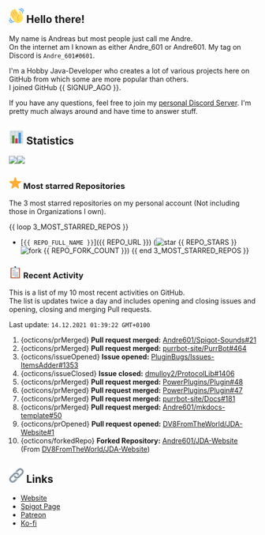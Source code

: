 <!-- Links -->
[purr]: https://purrbot.site
[discord]: https://discord.gg/6dazXp6
[website]: https://andre601.ch
[spigot]: https://www.spigotmc.org/resources/authors/56829/
[patreon]: https://patreon.com/andre_601
[ko-fi]: https://ko-fi.com/andre_601

<!-- SVGs -->
[star]: https://cdn.jsdelivr.net/gh/Readme-Workflows/Readme-Icons@main/icons/octicons/StarredRepository.svg
[fork]: https://cdn.jsdelivr.net/gh/Readme-Workflows/Readme-Icons@main/icons/octicons/ForkedRepository.svg

## <img alt="emoji" src="https://raw.githubusercontent.com/twitter/twemoji/master/assets/svg/1f44b.svg" height="30em"> Hello there!
My name is Andreas but most people just call me Andre.  
On the internet am I known as either Andre_601 or Andre601. My tag on Discord is `Andre_601#0601`.

I'm a Hobby Java-Developer who creates a lot of various projects here on GitHub from which some are more popular than others.  
I joined GitHub {{ SIGNUP_AGO }}.

If you have any questions, feel free to join my [personal Discord Server][discord]. I'm pretty much always around and have time to answer stuff.

## <img alt="emoji" src="https://raw.githubusercontent.com/twitter/twemoji/master/assets/svg/1f4ca.svg" height="30em"> Statistics
<img height="195px" src="https://github-readme-stats.vercel.app/api?username=Andre601&show_icons=true&hide_rank=true&title_color=3498db&bg_color=ffffff00&text_color=718096&disable_animations=true"><img height="195px" src="https://github-readme-stats.vercel.app/api/top-langs?username=Andre601&layout=compact&title_color=3498db&bg_color=ffffff00&text_color=718096">

### <img alt="emoji" src="https://raw.githubusercontent.com/twitter/twemoji/master/assets/svg/2b50.svg" height="25em"> Most starred Repositories
The 3 most starred repositories on my personal account (Not including those in Organizations I own).

{{ loop 3_MOST_STARRED_REPOS }}
- [`{{ REPO_FULL_NAME }}`]({{ REPO_URL }}) (![star] {{ REPO_STARS }} ![fork] {{ REPO_FORK_COUNT }})
{{ end 3_MOST_STARRED_REPOS }}

### <img alt="emoji" src="https://raw.githubusercontent.com/twitter/twemoji/master/assets/svg/1f4cb.svg" height="25em"> Recent Activity
This is a list of my 10 most recent activities on GitHub.  
The list is updates twice a day and includes opening and closing issues and opening, closing and merging Pull requests.

<!--RECENT_ACTIVITY:last_update-->
Last update: `14.12.2021 01:39:22 GMT+0100`
<!--RECENT_ACTIVITY:last_update_end-->
<!--RECENT_ACTIVITY:start-->
1. {octicons/prMerged} **Pull request merged:** [Andre601/Spigot-Sounds#21](https://github.com/Andre601/Spigot-Sounds/pull/21)
2. {octicons/prMerged} **Pull request merged:** [purrbot-site/PurrBot#464](https://github.com/purrbot-site/PurrBot/pull/464)
3. {octicons/issueOpened} **Issue opened:** [PluginBugs/Issues-ItemsAdder#1353](https://github.com/PluginBugs/Issues-ItemsAdder/issues/1353)
4. {octicons/issueClosed} **Issue closed:** [dmulloy2/ProtocolLib#1406](https://github.com/dmulloy2/ProtocolLib/issues/1406)
5. {octicons/prMerged} **Pull request merged:** [PowerPlugins/Plugin#48](https://github.com/PowerPlugins/Plugin/pull/48)
6. {octicons/prMerged} **Pull request merged:** [PowerPlugins/Plugin#47](https://github.com/PowerPlugins/Plugin/pull/47)
7. {octicons/prMerged} **Pull request merged:** [purrbot-site/Docs#181](https://github.com/purrbot-site/Docs/pull/181)
8. {octicons/prMerged} **Pull request merged:** [Andre601/mkdocs-template#50](https://github.com/Andre601/mkdocs-template/pull/50)
9. {octicons/prOpened} **Pull request opened:** [DV8FromTheWorld/JDA-Website#1](https://github.com/DV8FromTheWorld/JDA-Website/pull/1)
10. {octicons/forkedRepo} **Forked Repository:** [Andre601/JDA-Website](https://github.com/Andre601/JDA-Website) (From [DV8FromTheWorld/JDA-Website](https://github.com/DV8FromTheWorld/JDA-Website))
<!--RECENT_ACTIVITY:end-->

## <img alt="emoji" src="https://raw.githubusercontent.com/twitter/twemoji/master/assets/svg/1f517.svg" height="30em"> Links
- [Website]
- [Spigot Page][spigot]
- [Patreon]
- [Ko-fi]

